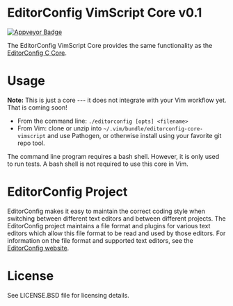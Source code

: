 # EditorConfig VimScript Core v0.1

[![Appveyor Badge](https://ci.appveyor.com/api/projects/status/github/cxw42/editorconfig-core-vimscript?svg=true)](https://ci.appveyor.com/project/cxw42/editorconfig-core-vimscript)

The EditorConfig VimScript Core provides the same functionality as the
[EditorConfig C Core](https://github.com/editorconfig/editorconfig-core).

# Usage

**Note:** This is just a core --- it does not integrate with your Vim
workflow yet.  That is coming soon!

 - From the command line: `./editorconfig [opts] <filename>`
 - From Vim: clone or unzip into `~/.vim/bundle/editorconfig-core-vimscript`
   and use Pathogen, or otherwise install using your favorite git repo tool.

The command line program requires a bash shell.  However, it is only used
to run tests.  A bash shell is not required to use this core in Vim.

# EditorConfig Project

EditorConfig makes it easy to maintain the correct coding style when switching
between different text editors and between different projects.  The
EditorConfig project maintains a file format and plugins for various text
editors which allow this file format to be read and used by those editors.  For
information on the file format and supported text editors, see the
[EditorConfig website](http://editorconfig.org).

# License

See LICENSE.BSD file for licensing details.

<!--
========================
EditorConfig VimScript Core
========================

EditorConfig VimScript Core provides the same functionality as the
`EditorConfig C Core <https://github.com/editorconfig/editorconfig-core>`_.
EditorConfig VimScript core can be used as a command line program or as an
importable library.

EditorConfig Project
====================

EditorConfig makes it easy to maintain the correct coding style when switching
between different text editors and between different projects.  The
EditorConfig project maintains a file format and plugins for various text
editors which allow this file format to be read and used by those editors.  For
information on the file format and supported text editors, see the
`EditorConfig website <http://editorconfig.org>`_.

Using as a Library
==================

Basic example use of EditorConfig VimScript Core as a library:

.. code-block:: python

    from editorconfig import get_properties, EditorConfigError

    filename = "/home/zoidberg/humans/anatomy.md"

    try:
        options = get_properties(filename)
    except EditorConfigError:
        print "Error occurred while getting EditorConfig properties"
    else:
        for key, value in options.items():
            print "%s=%s" % (key, value)

For details, please take a look at the `online documentation
<http://pydocs.editorconfig.org>`_.

Running Test Cases
==================

`Cmake <http://www.cmake.org>`_ has to be installed first. Run the test cases
using the following commands::

    cmake .
    ctest .

Use ``-DPYTHON_EXECUTABLE`` to run the tests using an alternative versions of
VimScript (e.g. VimScript 3)::

    cmake -DPYTHON_EXECUTABLE=/usr/bin/python3 .
    ctest .

-->
